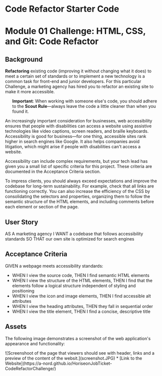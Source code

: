# Code Refactor Starter Code
<h1>Module 01 Challenge: HTML, CSS, and Git: Code Refactor</h1>

<h2>Background</h2>
<p>
<strong>Refactoring</strong> existing code (improving it without changing what it does) to meet a certain set of standards or to implement a new technology is a common task for front-end and junior developers. For this particular Challenge, a marketing agency has hired you to refactor an existing site to make it more accessible.
</p>

<ul>
<strong>Important</strong>: When working with someone else's code, you should adhere to the <strong>Scout Rule</strong>—always leave the code a little cleaner than when you found it.
</ul>

<p>
An increasingly important consideration for businesses, web accessibility ensures that people with disabilities can access a website using assistive technologies like video captions, screen readers, and braille keyboards. Accessibility is good for business—for one thing, accessible sites rank higher in search engines like Google. It also helps companies avoid litigation, which might arise if people with disabilities can't access a website.
</p>

<p>
Accessibility can include complex requirements, but your tech lead has given you a small list of specific criteria for this project. These criteria are documented in the Acceptance Criteria section.
</p>

<p>
To impress clients, you should always exceed expectations and improve the codebase for long-term sustainability. For example, check that all links are functioning correctly. You can also increase the efficiency of the CSS by consolidating the selectors and properties, organizing them to follow the semantic structure of the HTML elements, and including comments before each element or section of the page.
</p>

<h2>User Story</h2>
AS A marketing agency
I WANT a codebase that follows accessibility standards
SO THAT our own site is optimized for search engines

<h2>Acceptance Criteria</h2>
GIVEN a webpage meets accessibility standards:
<ul>
<li>WHEN I view the source code,
THEN I find semantic HTML elements</li>
<li>WHEN I view the structure of the HTML elements,
THEN I find that the elements follow a logical structure independent of styling and positioning</li>
<li>WHEN I view the icon and image elements,
THEN I find accessible alt attributes</li>
<li>WHEN I view the heading attributes,
THEN they fall in sequential order</li>
<li>WHEN I view the title element,
THEN I find a concise, descriptive title</li>
</ul>

<h2>Assets</h2>
<p>The following image demonstrates a screenshot of the web application's appearance and functionality:
</p>
![Screenshoot of the page that viewers should see with header, links and a preview of the content of the websit.](screenshot.JPG)
* [Link to the Website](https://a-nord.github.io/HoriseonJobTicket-CodeRefactorChallenge/)